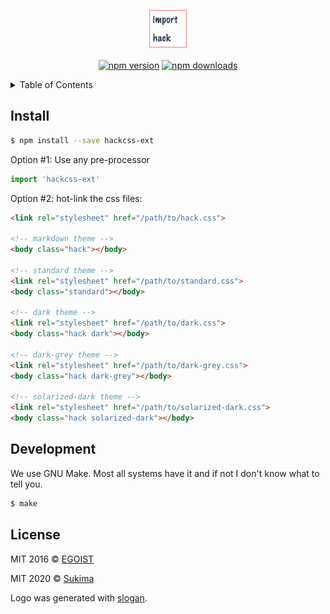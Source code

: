 <p align="center">
  <img src="./media/logo.png" width="60" /><br><br>
  <a href="https://npmjs.com/package/hackcss-ext"><img src="https://img.shields.io/npm/v/hackcss-ext.svg?style=flat-square" alt="npm version"></a> <a href="https://npmjs.com/package/hackcss-ext"><img src="https://img.shields.io/npm/dm/hackcss-ext.svg?style=flat-square" alt="npm downloads"></a>
</p>

<details><summary>Table of Contents</summary>

- [Install](#install)
- [Development](#development)
- [License](#license)

</details>

## Install

```bash
$ npm install --save hackcss-ext
```

Option #1: Use any pre-processor

```js
import 'hackcss-ext'
```

Option #2: hot-link the css files:

```html
<link rel="stylesheet" href="/path/to/hack.css">

<!-- markdown theme -->
<body class="hack"></body>

<!-- standard theme -->
<link rel="stylesheet" href="/path/to/standard.css">
<body class="standard"></body>

<!-- dark theme -->
<link rel="stylesheet" href="/path/to/dark.css">
<body class="hack dark"></body>

<!-- dark-grey theme -->
<link rel="stylesheet" href="/path/to/dark-grey.css">
<body class="hack dark-grey"></body>

<!-- solarized-dark theme -->
<link rel="stylesheet" href="/path/to/solarized-dark.css">
<body class="hack solarized-dark"></body>
```

## Development

We use GNU Make. Most all systems have it and if not I don't know what to tell you.

```bash
$ make
```

## License

MIT 2016 &copy; [EGOIST](https://github.com/egoist)

MIT 2020 &copy; [Sukima](https://github.com/sukima)

Logo was generated with [slogan](https://github.com/egoist/slogan).
